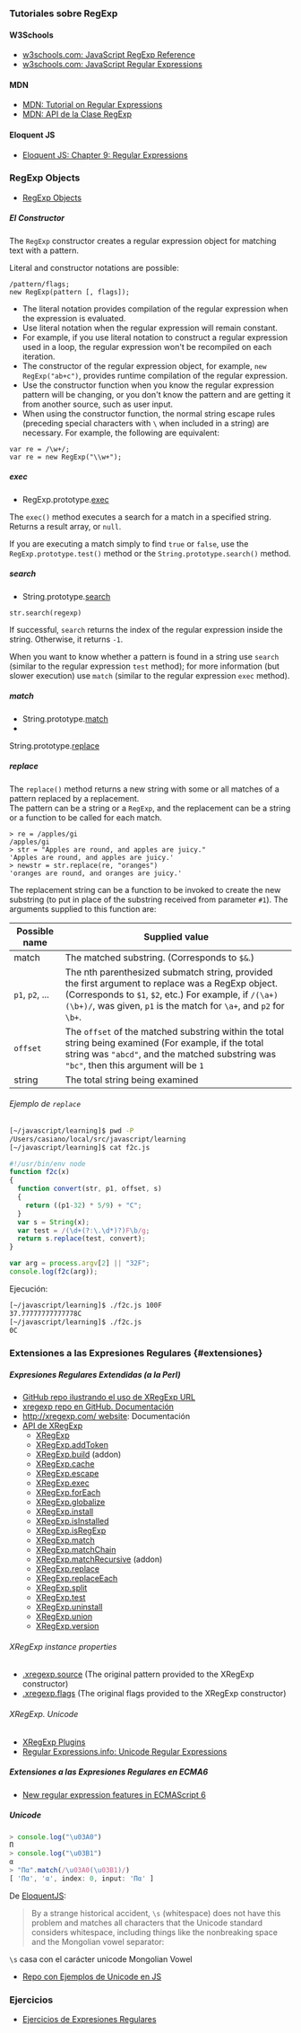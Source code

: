 ### Tutoriales sobre RegExp

#### W3Schools

* [w3schools.com: JavaScript RegExp Reference](https://www.w3schools.com/jsref/jsref_obj_regexp.asp)
* [w3schools.com: JavaScript Regular Expressions](https://www.w3schools.com/js/js_regexp.asp)

#### MDN

* [MDN: Tutorial on Regular Expressions](https://developer.mozilla.org/en/docs/Web/JavaScript/Guide/Regular_Expressions)
* [MDN: API de la Clase RegExp](https://developer.mozilla.org/en/docs/Web/JavaScript/Reference/Global_Objects/RegExp)

#### Eloquent JS

* [Eloquent JS: Chapter 9: Regular Expressions](http://eloquentjavascript.net/09_regexp.html)

### RegExp Objects

* [RegExp Objects](https://developer.mozilla.org/en-US/docs/JavaScript/Reference/Global_Objects/Regexp)

##### El Constructor

The `RegExp` constructor creates a regular expression object for matching text with a pattern.

Literal and constructor notations are possible:

```
/pattern/flags; 
new RegExp(pattern [, flags]);
```

* The literal notation provides compilation of the regular expression
when the expression is evaluated. 
* Use literal notation when the regular
expression will remain constant. 
* For example, if you use literal notation
to construct a regular expression used in a loop, the regular expression
won't be recompiled on each iteration.
* The constructor of the regular expression object, for example,
`new RegExp("ab+c")`, provides runtime compilation of the regular
expression. 
* Use the constructor function when you know the regular
expression pattern will be changing, or you don't know the pattern and
are getting it from another source, such as user input.
* When using the constructor function, the normal string escape rules
(preceding special characters with `\` when included in a string) are
necessary. For example, the following are equivalent:

```
var re = /\w+/;
var re = new RegExp("\\w+");
```


##### exec
*  RegExp.prototype.[exec](https://developer.mozilla.org/en-US/docs/JavaScript/Reference/Global_Objects/RegExp/exec)

The `exec()` method executes a search for a match in a specified string. Returns a result array, or `null`.

If you are executing a match simply to find `true` or `false`, 
use the `RegExp.prototype.test()` method or the `String.prototype.search()` method.

##### search
*  String.prototype.[search](https://developer.mozilla.org/en-US/docs/JavaScript/Reference/Global_Objects/String/search)

`str.search(regexp)`

If successful, `search` returns the index of the regular expression inside
the string. Otherwise, it returns `-1`.

When you want to know whether a pattern is found in a string use `search`
(similar to the regular expression `test` method); for more information
(but slower execution) use `match` (similar to the regular expression
`exec` method).

##### match
*  String.prototype.[match](https://developer.mozilla.org/en-US/docs/JavaScript/Reference/Global_Objects/String/match)
*  
String.prototype.[replace](https://developer.mozilla.org/en-US/docs/JavaScript/Reference/Global_Objects/String/replace)

##### replace
The `replace()` method returns a new string with some or all matches of
a pattern replaced by a replacement.  
The pattern can be a string or a `RegExp`, 
and the replacement can be a string or a function to be called
for each match.

```
> re = /apples/gi
/apples/gi
> str = "Apples are round, and apples are juicy."
'Apples are round, and apples are juicy.'
> newstr = str.replace(re, "oranges")
'oranges are round, and oranges are juicy.'
```

The replacement string can be a function to be invoked to create the
new substring (to put in place of the substring received from parameter
`#1`). The arguments supplied to this function are:

| **Possible name** | **Supplied value** |
| ----------------- | ------------------ |
|match              | The matched substring. (Corresponds to `$&`.)|
|`p1`, `p2`, ...    | The nth parenthesized submatch string, provided the first argument to replace was a RegExp object. (Corresponds to `$1`, `$2`, etc.) For example, if `/(\a+)(\b+)/`, was given, `p1` is the match for `\a+`, and `p2` for `\b+`.|
|`offset`             | The `offset` of the matched substring within the total string being examined  (For example, if the total string was `"abcd"`, and the                  matched substring was `"bc"`, then this argument will be `1` |
|string             |The total string being examined |

###### Ejemplo de `replace`
```bash
[~/javascript/learning]$ pwd -P
/Users/casiano/local/src/javascript/learning
[~/javascript/learning]$ cat f2c.js 
```
```javascript
#!/usr/bin/env node
function f2c(x)
{
  function convert(str, p1, offset, s)
  {
    return ((p1-32) * 5/9) + "C";
  }
  var s = String(x);
  var test = /(\d+(?:\.\d*)?)F\b/g;
  return s.replace(test, convert);
}

var arg = process.argv[2] || "32F";
console.log(f2c(arg));
```
Ejecución:

```bash
[~/javascript/learning]$ ./f2c.js 100F
37.77777777777778C
[~/javascript/learning]$ ./f2c.js 
0C
```

### Extensiones a las Expresiones Regulares {#extensiones}

##### Expresiones Regulares Extendidas (a la Perl)

* [ GitHub repo ilustrando el uso de XRegExp URL](https://github.com/ULL-ESIT-GRADOII-PL/xregexp-example)
* [xregexp repo en GitHub. Documentación](https://github.com/slevithan/xregexp)
* [http://xregexp.com/ website](http://xregexp.com/): Documentación
* [API de XRegExp](http://xregexp.com/api/)
  - [XRegExp](http://xregexp.com/api/#XRegExp)
  - [XRegExp.addToken](http://xregexp.com/api/#addToken)
  - [XRegExp.build](http://xregexp.com/api/#build) (addon)
  - [XRegExp.cache](http://xregexp.com/api/#cache)
  - [XRegExp.escape](http://xregexp.com/api/#escape)
  - [XRegExp.exec](http://xregexp.com/api/#exec)
  - [XRegExp.forEach](http://xregexp.com/api/#forEach)
  - [XRegExp.globalize](http://xregexp.com/api/#globalize)
  - [XRegExp.install](http://xregexp.com/api/#install)
  - [XRegExp.isInstalled](http://xregexp.com/api/#isInstalled)
  - [XRegExp.isRegExp](http://xregexp.com/api/#isRegExp)
  - [XRegExp.match](http://xregexp.com/api/#match)
  - [XRegExp.matchChain](http://xregexp.com/api/#matchChain)
  - [XRegExp.matchRecursive](http://xregexp.com/api/#matchRecursive) (addon)
  - [XRegExp.replace](http://xregexp.com/api/#replace)
  - [XRegExp.replaceEach](http://xregexp.com/api/#replaceEach)
  - [XRegExp.split](http://xregexp.com/api/#split)
  - [XRegExp.test](http://xregexp.com/api/#test)
  - [XRegExp.uninstall](http://xregexp.com/api/#uninstall)
  - [XRegExp.union](http://xregexp.com/api/#union)
  - [XRegExp.version](http://xregexp.com/api/#version)

###### XRegExp instance properties

- [<regexp>.xregexp.source](http://xregexp.com/api/#dot-source) (The original pattern provided to the XRegExp constructor)
- [<regexp>.xregexp.flags](http://xregexp.com/api/#dot-flags) (The original flags provided to the XRegExp constructor)

###### XRegExp. Unicode

*  [XRegExp Plugins](http://xregexp.com/plugins/)
*  [Regular Expressions.info: Unicode Regular Expressions](https://www.regular-expressions.info/unicode.html)

##### Extensiones a las Expresiones Regulares en ECMA6

* [New regular expression features in ECMAScript 6](http://www.2ality.com/2015/07/regexp-es6.html)

##### Unicode 

```javascript
> console.log("\u03A0")
Π
> console.log("\u03B1")
α
> "Πα".match(/\u03A0(\u03B1)/)
[ 'Πα', 'α', index: 0, input: 'Πα' ]
```

De [EloquentJS](http://eloquentjavascript.net/09_regexp.html):

> By a strange historical accident, `\s` (whitespace) does not have
> this problem and matches all characters that the Unicode standard
> considers whitespace, including things like the nonbreaking space
> and the Mongolian vowel separator:

`\s` casa con el carácter unicode Mongolian Vowel

* [Repo con Ejemplos de Unicode en JS](https://github.com/ULL-ESIT-PL/unicode-js)

### Ejercicios

* [Ejercicios de Expresiones Regulares](regexpejercicios.md)
